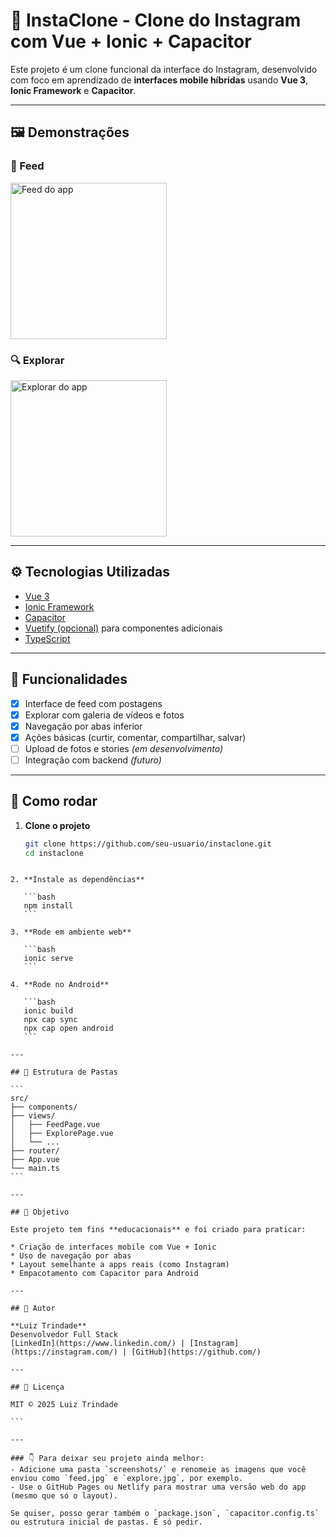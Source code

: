 # 📸 InstaClone - Clone do Instagram com Vue + Ionic + Capacitor

Este projeto é um clone funcional da interface do Instagram, desenvolvido com foco em aprendizado de **interfaces mobile híbridas** usando **Vue 3**, **Ionic Framework** e **Capacitor**.

---

## 🖼️ Demonstrações

### 🔻 Feed
<img src="./screenshots/feed.jpg" alt="Feed do app" width="250"/>

### 🔍 Explorar
<img src="./screenshots/explore.jpg" alt="Explorar do app" width="250"/>

---

## ⚙️ Tecnologias Utilizadas

- [Vue 3](https://vuejs.org/)
- [Ionic Framework](https://ionicframework.com/)
- [Capacitor](https://capacitorjs.com/)
- [Vuetify (opcional)](https://vuetifyjs.com/) para componentes adicionais
- [TypeScript](https://www.typescriptlang.org/)

---

## 📱 Funcionalidades

- [x] Interface de feed com postagens
- [x] Explorar com galeria de vídeos e fotos
- [x] Navegação por abas inferior
- [x] Ações básicas (curtir, comentar, compartilhar, salvar)
- [ ] Upload de fotos e stories *(em desenvolvimento)*
- [ ] Integração com backend *(futuro)*

---

## 🚀 Como rodar

1. **Clone o projeto**
   ```bash
   git clone https://github.com/seu-usuario/instaclone.git
   cd instaclone
````

2. **Instale as dependências**

   ```bash
   npm install
   ```

3. **Rode em ambiente web**

   ```bash
   ionic serve
   ```

4. **Rode no Android**

   ```bash
   ionic build
   npx cap sync
   npx cap open android
   ```

---

## 📁 Estrutura de Pastas

```
src/
├── components/
├── views/
│   ├── FeedPage.vue
│   ├── ExplorePage.vue
│   └── ...
├── router/
├── App.vue
└── main.ts
```

---

## 🎯 Objetivo

Este projeto tem fins **educacionais** e foi criado para praticar:

* Criação de interfaces mobile com Vue + Ionic
* Uso de navegação por abas
* Layout semelhante a apps reais (como Instagram)
* Empacotamento com Capacitor para Android

---

## 📌 Autor

**Luiz Trindade**
Desenvolvedor Full Stack
[LinkedIn](https://www.linkedin.com/) | [Instagram](https://instagram.com/) | [GitHub](https://github.com/)

---

## 📝 Licença

MIT © 2025 Luiz Trindade

```

---

### 👇 Para deixar seu projeto ainda melhor:
- Adicione uma pasta `screenshots/` e renomeie as imagens que você enviou como `feed.jpg` e `explore.jpg`, por exemplo.
- Use o GitHub Pages ou Netlify para mostrar uma versão web do app (mesmo que só o layout).

Se quiser, posso gerar também o `package.json`, `capacitor.config.ts` ou estrutura inicial de pastas. É só pedir.

